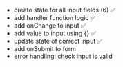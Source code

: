 - create state for all input fields (6) ✅
- add handler function logic ✅
- add onChange to input ✅
- add value to input using {} ✅
- update state of correct input ✅
- add onSubmit to form
- error handling: check input is valid